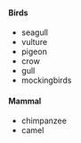 #### Birds

* seagull
* vulture
* pigeon
* crow
* gull
* mockingbirds

#### Mammal
* chimpanzee
* camel